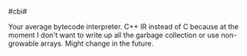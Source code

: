 #cbi#

Your average bytecode interpreter. C++ IR instead of C because at the moment I don't want to write up all the garbage collection or use non-growable arrays. Might change in the future.
